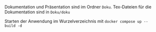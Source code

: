 Dokumentation und Präsentation sind im Ordner `Doku`. Tex-Dateien für die Dokumentation sind in `Doku/doku`

Starten der Anwendung im Wurzelverzeichnis mit `docker compose up --build -d`

